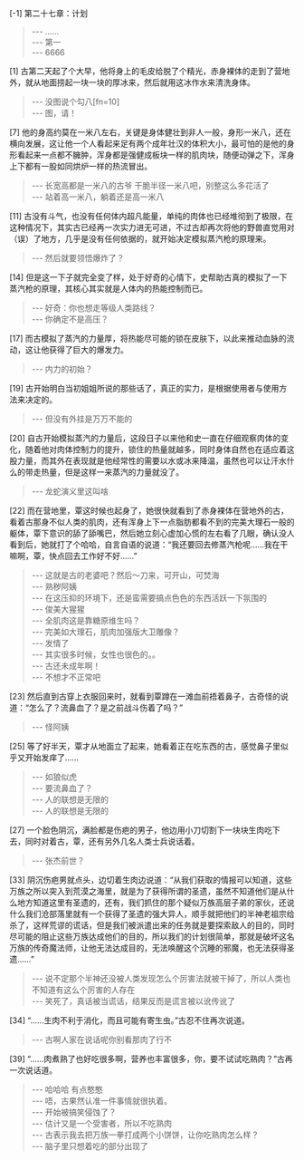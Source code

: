 
[-1] 第二十七章：计划
>--- ……<br>
>--- 第一<br>
>--- 6666<br>

[1] 古第二天起了个大早，他将身上的毛皮给脱了个精光，赤身裸体的走到了营地外，就从地面捞起一块一块的厚冰来，然后就用这冰作水来清洗身体。
>--- 没图说个勾八[fn=10]<br>
>--- 图，请！<br>

[7] 他的身高约莫在一米八左右，关键是身体健壮到非人一般，身形一米八，还在横向发展，这让他一个人看起来足有两个成年壮汉的体积大小，最可怕的是他的身形看起来一点都不臃肿，浑身都是强健成板块一样的肌肉块，随便动弹之下，浑身上下都有一股如同烘炉一样的热流冒出。
>--- 长宽高都是一米八的古爷
干脆半径一米八吧，别整这么多花活了<br>
>--- 站着高一米八，躺着还是高一米八<br>

[11] 古没有斗气，也没有任何体内超凡能量，单纯的肉体也已经堆彻到了极限，在这种情况下，其实古已经再一次实力进无可进，不过古却再次将他的野兽直觉用对（误）了地方，几乎是没有任何依据的，就开始决定模拟蒸汽枪的原理来。
>--- 然后就要领悟爆炸了？<br>

[14] 但是这一下子就完全变了样，处于好奇的心情下，史帮助古真的模拟了一下蒸汽枪的原理，其核心其实就是人体内的热能控制而已。
>--- 好奇：你也想走等级人类路线？<br>
>--- 你确定不是高压？<br>

[17] 而古模拟了蒸汽的力量厚，将热能尽可能的锁在皮肤下，以此来推动血脉的流动，这让他获得了巨大的爆发力。
>--- 内力的初始？<br>

[19] 古开始明白当初姐姐所说的那些话了，真正的实力，是根据使用者与使用方法来决定的。
>--- 但没有外挂是万万不能的<br>

[20] 自古开始模拟蒸汽的力量后，这段日子以来他和史一直在仔细观察肉体的变化，随着他对肉体控制力的提升，锁住的热量就越多，同时身体自然也在适应着这股力量，而其外在表现就是他经常性的需要以水或冰来降温，虽然也可以让汗水什么的带走热量，但是这样一来蒸汽的力量就没了。
>--- 龙蛇演义里这叫啥<br>

[22] 而在营地里，覃这时候也起身了，她很快就看到了赤身裸体在营地外的古，看着古那身不似人类的肌肉，还有浑身上下一点脂肪都看不到的完美大理石一般的躯体，覃下意识的舔了舔嘴巴，然后她立刻心虚加心慌的左右看了几眼，确认没人看到后，她就打了个哈哈，自言自语的说道：“我还要回去修蒸汽枪呢……我在干嘛啊，覃，快点回去工作好不好……”
>--- 这就是古的老婆吧？然后～刀来，可开山，可焚海<br>
>--- 熟秽阿姨<br>
>--- 在这压抑的环境下，还是蛮需要搞点色色的东西活跃一下氛围的<br>
>--- 俊美大猩猩<br>
>--- 全肌肉这是靠糖原维生吗？<br>
>--- 完美如大理石，肌肉加强版大卫雕像？<br>
>--- 发情了<br>
>--- 其实很多时候，女性也很色的。。<br>
>--- 古还未成年啊！<br>
>--- 不想才不正常吧<br>

[23] 然后直到古穿上衣服回来时，就看到覃蹲在一滩血前捂着鼻子，古奇怪的说道：“怎么了？流鼻血了？是之前战斗伤着了吗？”
>--- 怪阿姨<br>

[25] 等了好半天，覃才从地面立了起来，她看着正在吃东西的古，感觉鼻子里似乎又开始发痒了……
>--- 如狼似虎<br>
>--- 要流鼻血了？<br>
>--- 人的联想是无限的<br>
>--- 人的联想是无限的<br>

[27] 一个脸色阴沉，满脸都是伤疤的男子，他边用小刀切割下一块块生肉吃下去，同时对着古，覃，还有另外几名人类士兵说话着。
>--- 张杰前世？<br>

[33] 阴沉伤疤男就点头，边切着生肉边说道：“从我们获取的情报可以知道，这些万族之所以突入到荒漠之海里，就是为了获得所谓的圣遗，虽然不知道他们是从什么地方知道这里有圣遗的，还有，我们抓住的那个疑似万族高层子弟的家伙，还说什么我们沧部落里就有一个获得了圣遗的强大异人，顺手就把他们的半神老祖宗给杀了，这样荒谬的谎话，但是我们被派遣出来的任务就是要探索敌人的目的，同时尽可能的阻止这些万族达成他们的目的，所以我们的计划很简单，那就是破坏这名万族的传奇魔法师，让他无法达成目的，无法唤醒这个沉睡的邪魔，也无法获得圣遗……”
>--- 说不定那个半神还没被人类发现怎么个厉害法就被干掉了，所以人类也不知道有这么个厉害的人存在<br>
>--- 笑死了，真话被当谎话，结果反而是谎言被以讹传讹了<br>

[34] “……生肉不利于消化，而且可能有寄生虫。”古忍不住再次说道。
>--- 古啊人家在说话呢你别看那肉了行不<br>

[39] “……肉煮熟了也好吃很多啊，营养也丰富很多，你，要不试试吃熟肉？”古再一次说话道。
>--- 哈哈哈  有点憨憨<br>
>--- 唔，古果然认准一件事情就很执着。<br>
>--- 开始被搞笑侵蚀了？<br>
>--- 估计又是一个受害者，所以不吃熟肉<br>
>--- 古表示我去把万族一拳打成两个小饼饼，让你吃熟肉怎么样？<br>
>--- 脑子里只想着吃的部分出现了<br>
